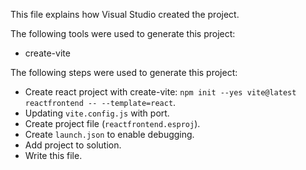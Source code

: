This file explains how Visual Studio created the project.

The following tools were used to generate this project:
- create-vite

The following steps were used to generate this project:
- Create react project with create-vite: `npm init --yes vite@latest reactfrontend -- --template=react`.
- Updating `vite.config.js` with port.
- Create project file (`reactfrontend.esproj`).
- Create `launch.json` to enable debugging.
- Add project to solution.
- Write this file.
